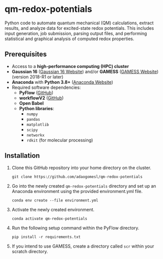 # qm-redox-potentials
Python code to automate quantum mechanical (QM) calculations, extract results, and analyze data for excited-state redox potentials. This includes input generation, job submission, parsing output files, and performing statistical and graphical analysis of computed redox properties.

## **Prerequisites**  
- Access to a **high-performance computing (HPC) cluster**  
- **Gaussian 16** ([Gaussian 16 Website](https://gaussian.com/gaussian16/)) and/or **GAMESS** ([GAMESS Website](https://www.msg.chem.iastate.edu/GAMESS/)) (version 2018-R1 or later)  
- **Anaconda** with **Python 3.8+** ([Anaconda Website](https://www.anaconda.com/))  
- Required software dependencies:  
  - **PyFlow** ([GitHub](https://github.com/adaogomesl/PyFlow))  
  - **workflowV2** ([GitHub](https://github.com/neal-p/workflowV2))  
  - **Open Babel**  
  - **Python libraries**:  
    - `numpy`  
    - `pandas`  
    - `matplotlib`  
    - `scipy`  
    - `networkx`  
    - `rdkit` (for molecular processing)  

## Installation
1. Clone this GitHub repository into your home directory on the cluster.
	```console
	git clone https://github.com/adaogomesl/qm-redox-potentials
	```
2. Go into the newly created `qm-redox-potentials` directory and set up an Anaconda environment using the provided environment.yml file.
	```console
    conda env create --file environment.yml
	```
3. Activate the newly created environment.
	```console
    conda activate qm-redox-potentials
	```
4.  Run the following setup command within the PyFlow directory.
    ```console
    pip install -r requirements.txt
    
5. If you intend to use GAMESS, create a directory called `scr` within your scratch directory.
